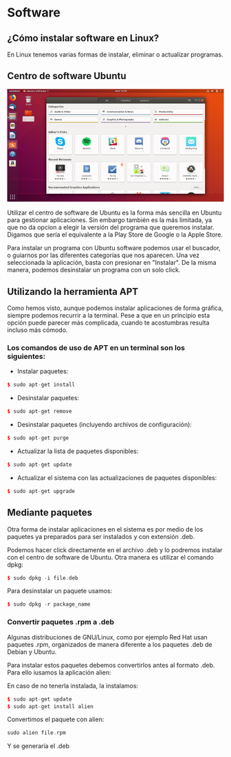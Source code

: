 # Software

## ¿Cómo instalar software en Linux?
En Linux tenemos varias formas de instalar, eliminar o actualizar programas.


## Centro de software Ubuntu
   ![ubuntu_software](images/ubuntu_software.png)
   
Utilizar el centro de software de Ubuntu es la forma más sencilla en Ubuntu para gestionar aplicaciones. Sin embargo también es la más limitada, ya que no da opcion a elegir la versión del programa que queremos instalar. Digamos que sería el equivalente a la Play Store de Google o la Apple Store.

Para instalar un programa con Ubuntu software podemos usar el buscador, o guiarnos por las diferentes categorías que nos aparecen. Una vez seleccionada la aplicación, basta con presionar en "Instalar". De la misma manera, podemos desinstalar un programa con un solo click.


## Utilizando la herramienta APT
Como hemos visto, aunque podemos instalar aplicaciones de forma gráfica, siempre podemos recurrir a la terminal.
Pese a que en un principio esta opción puede parecer más complicada, cuando te acostumbras resulta incluso más cómodo.

### Los comandos de uso de APT en un terminal son los siguientes:
- Instalar paquetes:
```cpp
$ sudo apt-get install
```

- Desinstalar paquetes:
```cpp
$ sudo apt-get remove
```

- Desinstalar paquetes (incluyendo archivos de configuración):
```cpp
$ sudo apt-get purge
```

- Actualizar la lista de paquetes disponibles:
```cpp
$ sudo apt-get update
```
- Actualizar el sistema con las actualizaciones de paquetes disponibles:
```cpp
$ sudo apt-get upgrade
```



## Mediante paquetes
Otra forma de instalar aplicaciones en el sistema es por medio de los paquetes ya preparados para ser instalados y con extensión .deb.

Podemos hacer click directamente en el archivo .deb y lo podremos instalar con el centro de software de Ubuntu.
Otra manera es utilizar el comando dpkg:
```cpp
$ sudo dpkg -i file.deb
```
Para desinstalar un paquete usamos:
```cpp
$ sudo dpkg -r package_name
```

### Convertir paquetes .rpm a .deb

Algunas distribuciones de GNU/Linux, como por ejemplo Red Hat usan paquetes .rpm, organizados de manera diferente a los paquetes .deb de Debian y Ubuntu.

Para instalar estos paquetes debemos convertirlos antes al formato .deb. Para ello iusamos la aplicación alien:

En caso de no tenerla instalada, la instalamos:
```cpp
$ sudo apt-get update
$ sudo apt-get install alien
```
Convertimos el paquete con alien:

```cpp
sudo alien file.rpm
```
Y se generaría el .deb

